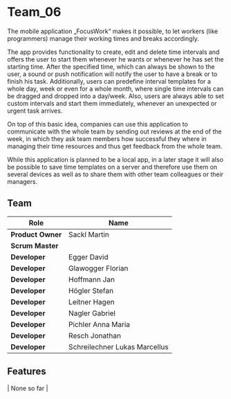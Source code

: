 # Team_06
The mobile application „FocusWork“ makes it possible, to let workers (like programmers) manage their working times and breaks accordingly. 

The app provides functionality to create, edit and delete time intervals and offers the user to start them whenever he wants or whenever he has set the starting time. After the specified time, which can always be shown to the user, a sound or push notification will notify the user to have a break or to finish his task. 
Additionally, users can predefine interval templates for a whole day, week or even for a whole month, where single time intervals can be dragged and dropped into a day/week. Also, users are always able to set custom intervals and start them immediately, whenever an unexpected or urgent task arrives. 

On top of this basic idea, companies can use this application to communicate with the whole team by sending out reviews at the end of the week, in which they ask team members how successful they where in managing their time resources and thus get feedback from the whole team. 

While this application is planned to be a local app, in a later stage it will also be possible to save time templates on a server and therefore use them on several devices as well as to share them with other team colleagues or their managers. 


## Team
| Role | Name |
| ---- | ---- |
| **Product Owner** | Sackl Martin |
| **Scrum Master** |  |
| **Developer** | Egger David |
| **Developer** | Glawogger Florian |
| **Developer** | Hoffmann Jan |
| **Developer** | Högler Stefan |
| **Developer** | Leitner Hagen |
| **Developer** | Nagler Gabriel |
| **Developer** | Pichler Anna Maria |
| **Developer** | Resch Jonathan |
| **Developer** | Schreilechner Lukas Marcellus |




## Features
| None so far |






